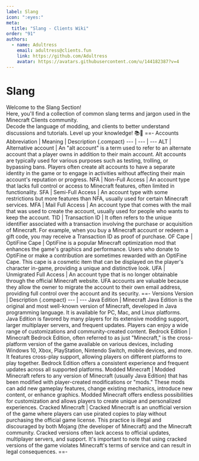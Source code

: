 ```yaml
---
label: Slang
icon: ":eyes:"
meta:
  title: "Slang - Clients Wiki"
order: "91"
authors:
  - name: Adultress
    email: adultress@clients.fun
    link: https://github.com/Adultress
    avatar: https://avatars.githubusercontent.com/u/144182387?v=4
---
```

# Slang
Welcome to the Slang Section!   
Here, you'll find a collection of common slang terms and jargon used in the Minecraft Clients community.   
Decode the language of modding, and clients to better understand discussions and tutorials. Level up your knowledge! 📚💬
==- Accounts
Abbreviation | Meaning | Description {.compact}
--- | --- | ---
ALT | Alternative account | An "alt account" is a term used to refer to an alternate account that a player owns in addition to their main account. Alt accounts are typically used for various purposes such as testing, trolling, or bypassing bans. Players often create alt accounts to have a separate identity in the game or to engage in activities without affecting their main account's reputation or progress.
NFA | Non-Full Access | An account type that lacks full control or access to Minecraft features, often limited in functionality.
SFA | Semi-Full Access | An account type with some restrictions but more features than NFA, usually used for certain Minecraft services.
MFA | Mail Full Access | An account type that comes with the mail that was used to create the account, usually used for people who wants to keep the account.
TID | Transaction ID | It often refers to the unique identifier associated with a transaction involving the purchase or acquisition of Minecraft. For example, when you buy a Minecraft account or redeem a gift code, you may receive a Transaction ID as proof of purchase.
OF Cape | OptiFine Cape | OptiFine is a popular Minecraft optimization mod that enhances the game's graphics and performance. Users who donate to OptiFine or make a contribution are sometimes rewarded with an OptiFine Cape. This cape is a cosmetic item that can be displayed on the player's character in-game, providing a unique and distinctive look.
UFA | Unmigrated Full Access | An account type that is no longer obtainable through the official Minecraft website. UFA accounts are valuable because they allow the owner to migrate the account to their own email address, providing full control over the account and its security.
==- Versions
Version | Description {.compact}
--- | ---
Java Edition | Minecraft Java Edition is the original and most well-known version of Minecraft, developed in Java programming language. It is available for PC, Mac, and Linux platforms. Java Edition is favored by many players for its extensive modding support, larger multiplayer servers, and frequent updates. Players can enjoy a wide range of customizations and community-created content.
Bedrock Edition | Minecraft Bedrock Edition, often referred to as just "Minecraft," is the cross-platform version of the game available on various devices, including Windows 10, Xbox, PlayStation, Nintendo Switch, mobile devices, and more. It features cross-play support, allowing players on different platforms to play together. Bedrock Edition offers a consistent experience and frequent updates across all supported platforms.
Modded Minecraft | Modded Minecraft refers to any version of Minecraft (usually Java Edition) that has been modified with player-created modifications or "mods." These mods can add new gameplay features, change existing mechanics, introduce new content, or enhance graphics. Modded Minecraft offers endless possibilities for customization and allows players to create unique and personalized experiences.
Cracked Minecraft | Cracked Minecraft is an unofficial version of the game where players can use pirated copies to play without purchasing the official game license. This practice is illegal and discouraged by both Mojang (the developer of Minecraft) and the Minecraft community. Cracked versions often lack access to official updates, multiplayer servers, and support. It's important to note that using cracked versions of the game violates Minecraft's terms of service and can result in legal consequences.
==-